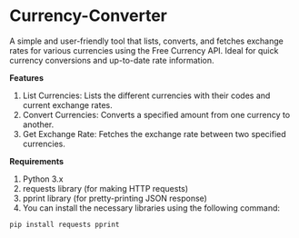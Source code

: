 # Currency-Converter
A simple and user-friendly tool that lists, converts, and fetches exchange rates for various currencies using the Free Currency API. Ideal for quick currency conversions and up-to-date rate information.

**Features**

1) List Currencies: Lists the different currencies with their codes and current exchange rates.
2) Convert Currencies: Converts a specified amount from one currency to another.
3) Get Exchange Rate: Fetches the exchange rate between two specified currencies.

**Requirements**
1) Python 3.x
2) requests library (for making HTTP requests)
3) pprint library (for pretty-printing JSON response)
4) You can install the necessary libraries using the following command:

```
pip install requests pprint
```

